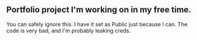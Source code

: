 ## Portfolio project I'm working on in my free time.
You can safely ignore this. I have it set as Public just because I can. The code is very bad, and I'm probably leaking creds.
